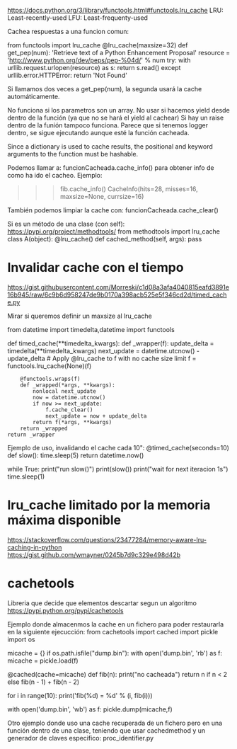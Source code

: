 https://docs.python.org/3/library/functools.html#functools.lru_cache
LRU: Least-recently-used
LFU: Least-frequenty-used

Cachea respuestas a una funcion comun:

from functools import lru_cache
@lru_cache(maxsize=32)
def get_pep(num):
    'Retrieve text of a Python Enhancement Proposal'
    resource = 'http://www.python.org/dev/peps/pep-%04d/' % num
    try:
        with urllib.request.urlopen(resource) as s:
            return s.read()
    except urllib.error.HTTPError:
        return 'Not Found'

Si llamamos dos veces a get_pep(num), la segunda usará la cache automáticamente.


No funciona si los parametros son un array.
No usar si hacemos yield desde dentro de la función (ya que no se hará el yield al cachear)
Si hay un raise dentro de la funión tampoco funciona.
Parece que si tenemos logger dentro, se sigue ejecutando aunque esté la función cacheada.


Since a dictionary is used to cache results, the positional and keyword arguments to the function must be hashable.


Podemos llamar a:
funcionCacheada.cache_info() para obtener info de como ha ido el cacheo. Ejemplo:
>>> fib.cache_info()
CacheInfo(hits=28, misses=16, maxsize=None, currsize=16)

También podemos limpiar la cache con:
funcionCacheada.cache_clear()



Si es un método de una clase (con self):
https://pypi.org/project/methodtools/
from methodtools import lru_cache
class A(object):
    @lru_cache()
    def cached_method(self, args):
        pass




# Invalidar cache con el tiempo
https://gist.githubusercontent.com/Morreski/c1d08a3afa4040815eafd3891e16b945/raw/6c9b6d958247de9b0170a398acb525e5f346cd2d/timed_cache.py

Mirar si queremos definir un maxsize al lru_cache

from datetime import timedelta,datetime
import functools

def timed_cache(**timedelta_kwargs):
    def _wrapper(f):
        update_delta = timedelta(**timedelta_kwargs)
        next_update = datetime.utcnow() - update_delta
        # Apply @lru_cache to f with no cache size limit
        f = functools.lru_cache(None)(f)

        @functools.wraps(f)
        def _wrapped(*args, **kwargs):
            nonlocal next_update
            now = datetime.utcnow()
            if now >= next_update:
                f.cache_clear()
                next_update = now + update_delta
            return f(*args, **kwargs)
        return _wrapped
    return _wrapper


Ejemplo de uso, invalidando el cache cada 10":
@timed_cache(seconds=10)
def slow():
    time.sleep(5)
    return datetime.now()

while True:
    print("run slow()")
    print(slow())
    print("wait for next iteracion 1s")
    time.sleep(1)



# lru_cache limitado por la memoria máxima disponible
https://stackoverflow.com/questions/23477284/memory-aware-lru-caching-in-python
https://gist.github.com/wmayner/0245b7d9c329e498d42b


# cachetools
Libreria que decide que elementos descartar segun un algoritmo
https://pypi.python.org/pypi/cachetools

Ejemplo donde almacenmos la cache en un fichero para poder restaurarla en la siguiente ejecucción:
from cachetools import cached
import pickle
import os

micache = {}
if os.path.isfile("dump.bin"):
    with open('dump.bin', 'rb') as f:
      micache = pickle.load(f)

@cached(cache=micache)
def fib(n):
    print("no cacheada")
    return n if n < 2 else fib(n - 1) + fib(n - 2)

for i in range(10):
    print('fib(%d) = %d' % (i, fib(i)))

with open('dump.bin', 'wb') as f:
  pickle.dump(micache,f)


Otro ejemplo donde uso una cache recuperada de un fichero pero en una función dentro de una clase, teniendo que usar cachedmethod y un generador de claves especifico: proc_identifier.py
